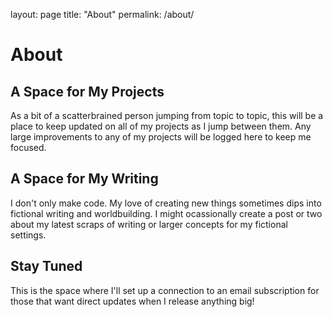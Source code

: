 layout: page
title: "About"
permalink: /about/

# About

## A Space for My Projects

As a bit of a scatterbrained person jumping from topic to topic, this will be a place to keep updated on all of my projects as I jump between them. Any large improvements to any of my projects will be logged here to keep me focused.

## A Space for My Writing

I don't only make code. My love of creating new things sometimes dips into fictional writing and worldbuilding. I might ocassionally create a post or two about my latest scraps of writing or larger concepts for my fictional settings.

## Stay Tuned

This is the space where I'll set up a connection to an email subscription for those that want direct updates when I release anything big!